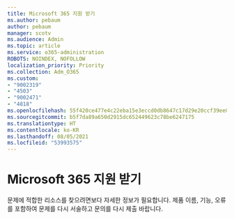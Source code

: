 ```yaml
---
title: Microsoft 365 지원 받기
ms.author: pebaum
author: pebaum
manager: scotv
ms.audience: Admin
ms.topic: article
ms.service: o365-administration
ROBOTS: NOINDEX, NOFOLLOW
localization_priority: Priority
ms.collection: Adm_O365
ms.custom:
- "9002319"
- "4503"
- "9002471"
- "4818"
ms.openlocfilehash: 55f420ce477e4c22eba15e3eccd0db8647c17d29e20ccf39ee01f62f151db5c9
ms.sourcegitcommit: b5f7da89a650d2915dc652449623c78be6247175
ms.translationtype: HT
ms.contentlocale: ko-KR
ms.lasthandoff: 08/05/2021
ms.locfileid: "53993575"
---
```

# <a name="get-support-with-microsoft-365"></a>Microsoft 365 지원 받기

문제에 적합한 리소스를 찾으려면보다 자세한 정보가 필요합니다. 제품 이름, 기능, 오류를 포함하여 문제를 다시 서술하고 문의를 다시 제출 바랍니다.
